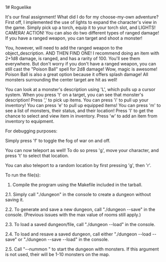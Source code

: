 1# Roguelike

It's our final assignment! What did I do for my choose-my-own adventure? 
First off, I implemented the use of lights to expand the character's view in the game. 
Simply pick up a torch, equip it to your torch slot, and LIGHTS! CAMERA! ACTION!
You can also do two different types of ranged damage! If you have a ranged weapon, you can target and shoot a monster!

You, however, will need to add the ranged weapon to the object_description. AND THEN FIND ONE!
I recommend doing an item with 2+1d8 damage, is ranged, and has a rarity of 100. You'll see them everywhere. 
But don't worry if you don't have a ranged weapon, you can still cast the "Poison Ball" spell for 2d8 damage! Wow, magic is awesome!
Poison Ball is also a great option because it offers splash damage! All monsters surrounding the center target are hit as well!

You can look at a monster's description using 'L', which pulls up a cursor system. When you press 't' on a target, you can see that monster's description!
Press ',' to pick up items. 
You can press 'i' to pull up your inventory!
You can press 'e' to pull up equipped items! 
You can press 'm' to see a list of monsters, their status, and their location!
Press 'I' to get the chance to select and view item in inventory.
Press 'w' to add an item from inventory to equipment.

For debugging purposes:

Simply press 'f' to toggle the fog of war on and off.

You can now teleport as well! To do so press 'g', move your character, and press 't' to select that location.

You can also teleport to a random location by first pressing 'g', then 'r'.

To run the file(s):

1. Compile the program using the Makefile included in the tarball.

2.1. Simply call "./dungeon" in the console to create a dungeon without saving it.

2.2. To generate and save a new dungeon, call "./dungeon --save" in the console. (Previous issues with the max value of rooms still apply.)
 
2.3. To load a saved dungeon/file, call "./dungeon --load" in the console.

2.4. To load and resave a saved dungeon, call either "./dungeon --load --save" or "./dungeon --save --load" in the console.

2.5. Call "--nummon <number>" to start the dungeon with <number> monsters. If this argument is not used, their will be 1-10 monsters on the map.
